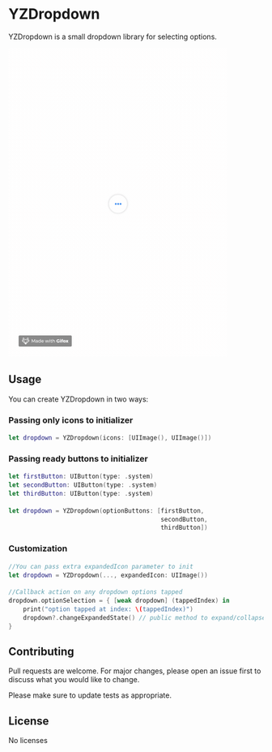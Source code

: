 # YZDropdown

YZDropdown is a small dropdown library for selecting options.

![YZDropdown usage demo](demo/demo1.gif)


## Usage
You can create YZDropdown in two ways:

### Passing only icons to initializer

```swift
let dropdown = YZDropdown(icons: [UIImage(), UIImage()])
```

### Passing ready buttons to initializer

```swift
let firstButton: UIButton(type: .system)
let secondButton: UIButton(type: .system)
let thirdButton: UIButton(type: .system)

let dropdown = YZDropdown(optionButtons: [firstButton,
                                          secondButton,
                                          thirdButton])
```
### Customization

```swift 
//You can pass extra expandedIcon parameter to init
let dropdown = YZDropdown(..., expandedIcon: UIImage())

//Callback action on any dropdown options tapped
dropdown.optionSelection = { [weak dropdown] (tappedIndex) in
    print("option tapped at index: \(tappedIndex)")
    dropdown?.changeExpandedState() // public method to expand/collapse
}
```

## Contributing
Pull requests are welcome. For major changes, please open an issue first to discuss what you would like to change.

Please make sure to update tests as appropriate.

## License
No licenses
